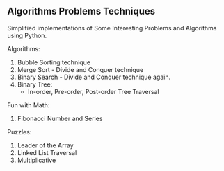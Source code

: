 Algorithms Problems Techniques
-------------------------------------

Simplified implementations of Some Interesting Problems and Algorithms using Python.

Algorithms:

1. Bubble Sorting technique
2. Merge Sort - Divide and Conquer technique
3. Binary Search - Divide and Conquer technique again.
4. Binary Tree:
	- In-order, Pre-order, Post-order Tree Traversal

Fun with Math:

1. Fibonacci Number and Series

Puzzles:

1. Leader of the Array 
2. Linked List Traversal
3. Multiplicative

